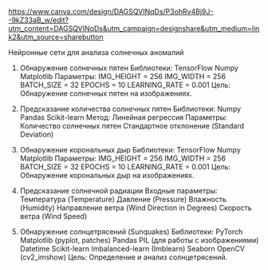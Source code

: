 https://www.canva.com/design/DAGSQVINqDs/P3ohRv4Bj9J--9kZ33aB_w/edit?utm_content=DAGSQVINqDs&utm_campaign=designshare&utm_medium=link2&utm_source=sharebutton

Нейронные сети для анализа солнечных аномалий
1. Обнаружение солнечных пятен
Библиотеки:
TensorFlow
Numpy
Matplotlib
Параметры:
IMG_HEIGHT = 256
IMG_WIDTH = 256
BATCH_SIZE = 32
EPOCHS = 10
LEARNING_RATE = 0.001
Цель: Обнаружение солнечных пятен на изображениях.
2. Предсказание количества солнечных пятен
Библиотеки:
Numpy
Pandas
Scikit-learn
Метод: Линейная регрессия
Параметры:
Количество солнечных пятен
Стандартное отклонение (Standard Deviation)

3. Обнаружение корональных дыр
Библиотеки:
TensorFlow
Numpy
Matplotlib
Параметры:
IMG_HEIGHT = 256
IMG_WIDTH = 256
BATCH_SIZE = 32
EPOCHS = 10
LEARNING_RATE = 0.001
Цель: Обнаружение корональных дыр на изображениях.

4. Предсказание солнечной радиации
Входные параметры:
Температура (Temperature)
Давление (Pressure)
Влажность (Humidity)
Направление ветра (Wind Direction in Degrees)
Скорость ветра (Wind Speed)

5. Обнаружение солнцетрясений (Sunquakes)
Библиотеки:
PyTorch
Matplotlib (pyplot, patches)
Pandas
PIL (для работы с изображениями)
Datetime
Scikit-learn
Imbalanced-learn (Imblearn)
Seaborn
OpenCV (cv2_imshow)
Цель: Определение и анализ солнцетрясений.
